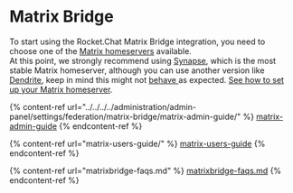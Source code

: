 # Matrix Bridge

To start using the Rocket.Chat Matrix Bridge integration, you need to choose one of the [Matrix homeservers](https://matrix.org/docs/guides/introduction#how-does-it-work) available.\
At this point, we strongly recommend using [Synapse](https://github.com/matrix-org/synapse), which is the most stable Matrix homeserver, although you can use another version like [Dendrite](https://github.com/matrix-org/dendrite), keep in mind this might not [behave ](https://github.com/matrix-org/dendrite/labels/are-we-synapse-yet)as expected. [See how to set up your Matrix homeserver](matrix-admin-guide/matrix-homeserver-setup.md).

{% content-ref url="../../../../administration/admin-panel/settings/federation/matrix-bridge/matrix-admin-guide/" %}
[matrix-admin-guide](../../../../administration/admin-panel/settings/federation/matrix-bridge/matrix-admin-guide/)
{% endcontent-ref %}

{% content-ref url="matrix-users-guide/" %}
[matrix-users-guide](matrix-users-guide/)
{% endcontent-ref %}

{% content-ref url="matrixbridge-faqs.md" %}
[matrixbridge-faqs.md](matrixbridge-faqs.md)
{% endcontent-ref %}

